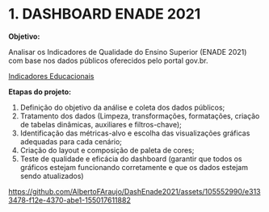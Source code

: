 # 1. DASHBOARD ENADE 2021

**Objetivo:** 

Analisar os Indicadores de Qualidade do Ensino Superior (ENADE 2021) com base nos dados públicos oferecidos pelo portal gov.br.

[Indicadores Educacionais](https://www.gov.br/inep/pt-br/acesso-a-informacao/dados-abertos/indicadores-educacionais)

**Etapas do projeto:**

1. Definição do objetivo da análise e coleta dos dados públicos;
2. Tratamento dos dados (Limpeza, transformações, formatações, criação de tabelas dinâmicas, auxiliares e filtros-chave);
3. Identificação das métricas-alvo e escolha das visualizações gráficas adequadas para cada cenário;
4. Criação do layout e composição de paleta de cores;
5. Teste de qualidade e eficácia do dashboard (garantir que todos os gráficos estejam funcionando corretamente e que os dados estejam sendo atualizados)

https://github.com/AlbertoFAraujo/DashEnade2021/assets/105552990/e3133478-f12e-4370-abe1-155017611882
